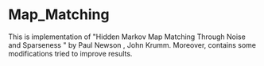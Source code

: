 # Map_Matching
This is implementation of "Hidden Markov Map Matching Through Noise and Sparseness " by Paul Newson , John Krumm. Moreover, contains some modifications tried to improve results.
